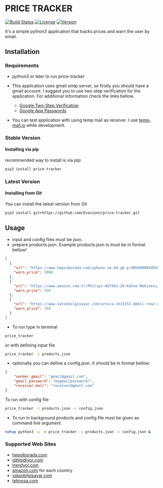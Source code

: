 # PRICE TRACKER
[![Build Status](https://img.shields.io/pypi/pyversions/price-tracker)](https://pypi.org/project/price-tracker/)
[![License](https://img.shields.io/github/license/Evasionn/price-tracker)](LICENSE)
[![Version](https://img.shields.io/pypi/v/price-tracker)](https://pypi.org/project/price-tracker/)

It's a simple python3 application that tracks prices and warn the user by email.

## Installation
### Requirements
- python3 or later to run price-tracker
- This application uses gmail smtp server, so firstly you should have a gmail account.
I suggest you to use two-step verification for the application. For additional information check the links bellow.

    - [Google Two-Step Verification](https://www.google.com/landing/2step/)
    - [Google App Passwords](https://myaccount.google.com/apppasswords)
- You can test application with using temp mail as receiver. I use [temp-mail.io](https://temp-mail.io/) while development.
### Stable Version
#### Installing via pip
recommended way to install is via pip:
```bash
pip3 install price-tracker
```
### Latest Version
#### Installing from Git
You can install the latest version from Git
```bash
pip3 install git+https://github.com/Evasionn/price-tracker.git
```
## Usage
- input and config files must be json. 
- prepare products.json. Example products.json is must be in format bellow!

```json
[
  {
    "url": "https://www.hepsiburada.com/iphone-se-64-gb-p-HBV00000SXR45",
    "warn_price": 5000
  },
  {
    "url": "https://www.amazon.com.tr/Philips-Hd7461-20-Kahve-Makinesi/dp/B00R04CAH0/ref=zg_bs_kitchen_home_1?_encoding=UTF8&psc=1&refRID=Q90ZVE1A20WY367CAJPQ",
    "warn_price": 550
  },
  {
    "url": "https://www.vatanbilgisayar.com/arnica-ih33151-demli-rose-cay-makinesi.html",
    "warn_price": 340
  }
]
```
- To run type in terminal
```bash
price_tracker
``` 
or with defining input file 
```bash
price_tracker -i products.json
```

- optionally you can define a config.json. It should be in format bellow:
```json
{
    "sender_gmail": "gmail@gmail.com",
    "gmail_password": "mygmailpassword!",
    "receiver_mail": "receiver@gmail.com" 
}
```
To run with config file 
```bash
price_tracker -i products.json -c config.json
```

- To run in background products and config file must be given as command line argument
```bash
nohup python3 -u -m price_tracker -i products.json -c config.json &
```

### Supported Web Sites
- [hepsiburada.com](https://www.hepsiburada.com/)
- [gittigidiyor.com](https://www.gittigidiyor.com/)
- [trendyol.com](https://www.trendyol.com/)
- [amazon.com](https://www.amazon.com/) for each country
- [vatanbilgisayar.com](https://www.vatanbilgisayar.com/)
- [teknosa.com](https://www.teknosa.com/)
